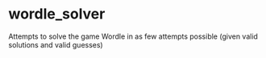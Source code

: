 # wordle_solver
Attempts to solve the game Wordle in as few attempts possible (given valid solutions and valid guesses)
